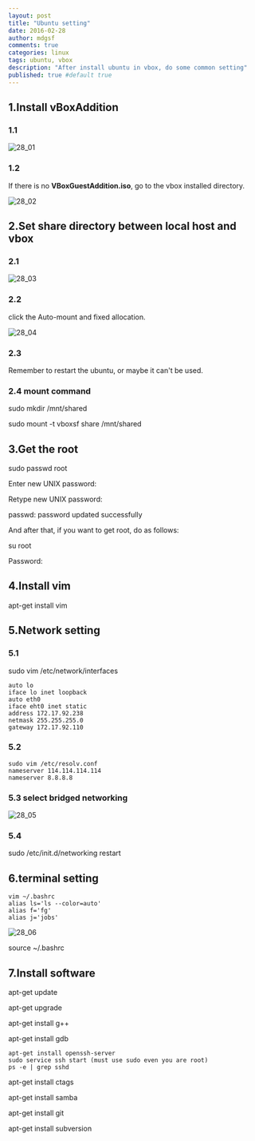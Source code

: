 ```yaml
---
layout: post
title: "Ubuntu setting"
date: 2016-02-28
author: mdgsf
comments: true
categories: linux
tags: ubuntu, vbox
description: "After install ubuntu in vbox, do some common setting"
published: true #default true
---
```



## 1.Install vBoxAddition 

### 1.1

<img src="{{ site.url }}/images/201602/28_01.jpg" alt="28_01" />

### 1.2 

If there is no **VBoxGuestAddition.iso**, go to the vbox installed directory.

<img src="{{ site.url }}/images/201602/28_02.jpg" alt="28_02" />


## 2.Set share directory between local host and vbox

### 2.1

<img src="{{ site.url }}/images/201602/28_03.png" alt="28_03" />

### 2.2 

click the Auto-mount and fixed allocation.

<img src="{{ site.url }}/images/201602/28_04.png" alt="28_04" />

### 2.3

Remember to restart the ubuntu, or maybe it can't be used.

### 2.4 mount command

sudo mkdir /mnt/shared

sudo mount -t vboxsf share /mnt/shared



## 3.Get the root 

sudo passwd root

Enter new UNIX password: 

Retype new UNIX password:

passwd: password updated successfully

And after that, if you want to get root, do as follows:

su root

Password:


## 4.Install vim
apt-get install vim


## 5.Network setting

### 5.1

sudo vim /etc/network/interfaces

```
auto lo 
iface lo inet loopback
auto eth0
iface eht0 inet static
address 172.17.92.238
netmask 255.255.255.0
gateway 172.17.92.110
```

### 5.2

```
sudo vim /etc/resolv.conf
nameserver 114.114.114.114
nameserver 8.8.8.8
```

### 5.3 select bridged networking

<img src="{{ site.url }}/images/201602/28_05.jpg" alt="28_05" />

### 5.4 

sudo /etc/init.d/networking restart


## 6.terminal setting

```
vim ~/.bashrc
alias ls='ls --color=auto'
alias f='fg'
alias j='jobs'
```

<img src="{{ site.url }}/images/201602/28_06.png" alt="28_06" />

source ~/.bashrc


## 7.Install software

apt-get update

apt-get upgrade

apt-get install g++

apt-get install gdb

```
apt-get install openssh-server
sudo service ssh start (must use sudo even you are root)
ps -e | grep sshd
```

apt-get install ctags

apt-get install samba

apt-get install git

apt-get install subversion


